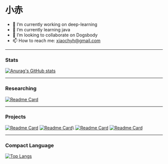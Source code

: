 # 小赤
- 🔭 I’m currently working on deep-learning
- 🌱 I’m currently learning java
- 👯 I’m looking to collaborate on Dogsbody
- 📫 How to reach me: xiaochyh@gmail.com
***
### Stats
[![Anurag's GitHub stats](https://github-readme-stats.vercel.app/api?username=chyhhwen)](https://github.com/anuraghazra/github-readme-stats)
***
### Researching
[![Readme Card](https://github-readme-stats.vercel.app/api/pin/?username=chyhhwen&repo=ctf)](https://github.com//anuraghazra/github-readme-stats)
*** 
### Projects
[![Readme Card](https://github-readme-stats.vercel.app/api/pin/?username=chyhhwen&repo=eraser-robot)]([https://github.com/anuraghazra/github-readme-stats](https://github.com/chyhhwen/eraser-robot))
[![Readme Card](https://github-readme-stats.vercel.app/api/pin/?username=chyhhwen&repo=image-recognition-java)]([https://github.com/anuraghazra/github-readme-stats](https://github.com/chyhhwen/image-recognition-java))\
[![Readme Card](https://github-readme-stats.vercel.app/api/pin/?username=chyhhwen&repo=airport-web)]([https://github.com/anuraghazra/github-readme-stats](https://github.com/chyhhwen/airport-web))
[![Readme Card](https://github-readme-stats.vercel.app/api/pin/?username=chyhhwen&repo=tsp-java)]([https://github.com/anuraghazra/github-readme-stats](https://github.com/chyhhwen/tsp-java))
***
### Compact Language
[![Top Langs](https://github-readme-stats.vercel.app/api/top-langs/?username=chyhhwen&layout=compact)](https://github.com/anuraghazra/github-readme-stats)


